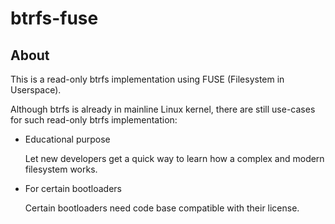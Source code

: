 btrfs-fuse
==========

About
-----

This is a read-only btrfs implementation using FUSE (Filesystem in Userspace).

Although btrfs is already in mainline Linux kernel, there are still use-cases
for such read-only btrfs implementation:

* Educational purpose

  Let new developers get a quick way to learn how a complex and modern
  filesystem works.

* For certain bootloaders

  Certain bootloaders need code base compatible with their license.
